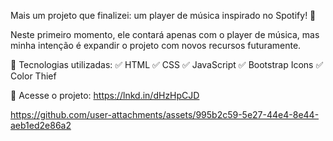 Mais um projeto que finalizei: um player de música inspirado no Spotify! 🎵 

Neste primeiro momento, ele contará apenas com o player de música, mas minha intenção é expandir o projeto com novos recursos futuramente.

🚀 Tecnologias utilizadas:
✅ HTML 
✅ CSS 
✅ JavaScript 
✅ Bootstrap Icons 
✅ Color Thief 

🔗 Acesse o projeto: https://lnkd.in/dHzHpCJD


https://github.com/user-attachments/assets/995b2c59-5e27-44e4-8e44-aeb1ed2e86a2

